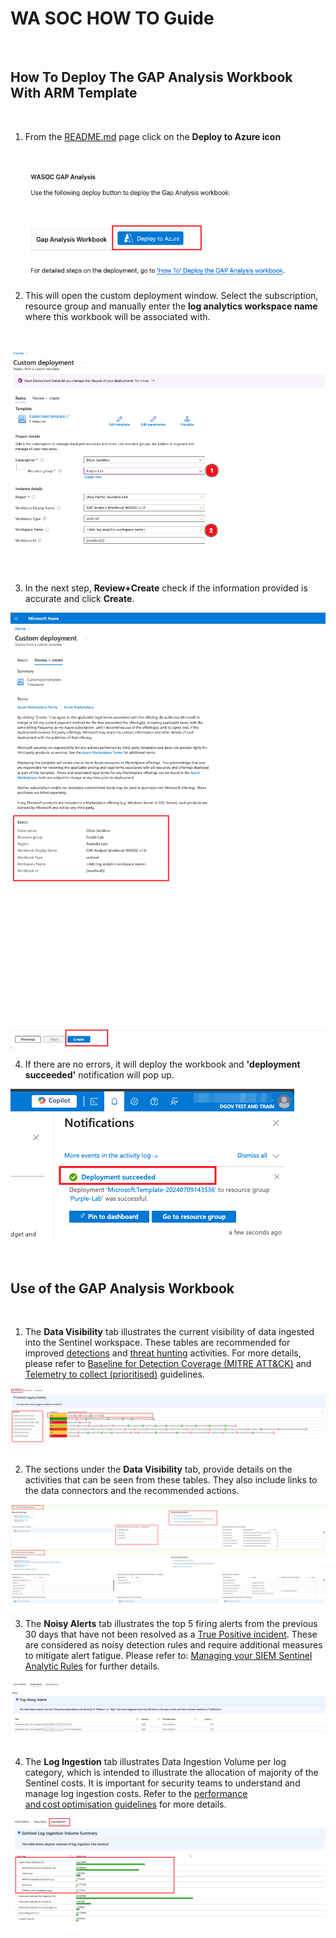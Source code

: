 # WA SOC HOW TO Guide

<br>


## How To Deploy The GAP Analysis Workbook With ARM Template  

<br>

1. From the [README.md](/utilities/tools/Gap-Analysis/README.md) page click on the **Deploy to Azure icon** 
<br>

![Deploy Gap Analysis to Azure](/utilities/screenshots/wrkbk-deploy.png)

2. This will open the custom deployment window. Select the subscription, resource group and manually enter the **log analytics workspace name** where this workbook will be associated with. 

<br>

![Custom deployment](/utilities/screenshots/wrkbk-deploy2.png)

<br>

3. In the next step, **Review+Create** check if the information provided is accurate and click **Create**. 

![Custom deployment](/utilities/screenshots/wrkbk-deploy3.png)

4. If there are no errors, it will deploy the workbook and **'deployment succeeded'** notification will pop up. 

![Custom deployment](/utilities/screenshots/wrkbk-deploy4.png)

<br>

## Use of the GAP Analysis Workbook

<br>

1. The **Data Visibility** tab illustrates the current visibility of data ingested into the Sentinel workspace. These tables are recommended for improved [detections](https://soc.cyber.wa.gov.au/baselines/data-sources/#5-detection-analytics) and [threat hunting](https://soc.cyber.wa.gov.au/guidelines/TTP_Hunt/ttp-detection-guidelines/#threat-hunting-guideline) activities. For more details, please refer to [Baseline for Detection Coverage (MITRE ATT&CK)](https://soc.cyber.wa.gov.au/baselines/data-sources/#baseline-for-detection-coverage-mitre-attck) and [Telemetry to collect (prioritised)](https://soc.cyber.wa.gov.au/onboarding/sentinel-guidance/?h=maturity+model#2-telemetry-to-collect-prioritised) guidelines.  


![Data Visibility](/utilities/screenshots/wrkbk-datavis.png)


2. The sections under the **Data Visibility** tab, provide details on the activities that can be seen from these tables. They also include links to the data connectors and the recommended actions. 

![Data Visibility](/utilities/screenshots/wrkbk-spltgrps.png)

3. The **Noisy Alerts** tab illustrates the top 5 firing alerts from the previous 30 days that have not been resolved as a [True Positive incident](https://learn.microsoft.com/en-us/azure/sentinel/investigate-cases#closing-an-incident). These are considered as noisy detection rules and require additional measures to mitigate alert fatigue. Please refer to: [Managing your SIEM Sentinel Analytic Rules](https://soc.cyber.wa.gov.au/guidelines/incident-reporting/?h=rules#41-managing-your-siem-sentinel-analytic-rules) for further details.  

![Data Visibility](/utilities/screenshots/wrkbk-noisy.png)

4. The **Log Ingestion** tab illustrates Data Ingestion Volume per log category, which is intended to illustrate the allocation of majority of the Sentinel costs. It is important for security teams to understand and manage log ingestion costs. Refer to the [performance and cost optimisation guidelines](https://soc.cyber.wa.gov.au/onboarding/sentinel-guidance/?h=cost#5-performance-and-cost-optimisation) for more details.  

![Data Visibility](/utilities/screenshots/wrkbk-logingestion.png)